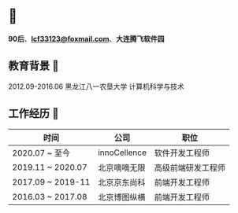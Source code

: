 # :boy:

**90后**、**lcf33123@foxmail.com**、**大连腾飞软件园**

## 教育背景 :book: 

2012.09-2016.06 黑龙江八一农垦大学 计算机科学与技术

## 工作经历 :office:

| 时间          | 公司           | 职位                  |
|----------------|-------------|-----------------------|
| 2020.07 ~ 至今     | innoCellence  | 软件开发工程师     |
| 2019.11 ~ 2020.07 | 北京嘀嘀无限    | 高级前端研发工程师  |
| 2017.09 ~ 2019-11 | 北京京东尚科    | 前端开发工程师     |
| 2016.03 ~ 2017.08 | 北京博图纵横    | 前端开发工程师     |
